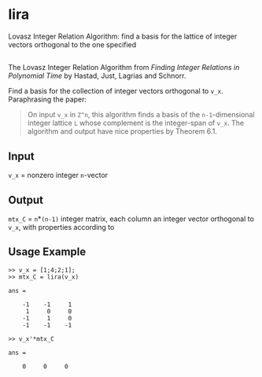 # lira
Lovasz Integer Relation Algorithm: find a basis for the lattice of integer vectors orthogonal to the one specified  

##

The Lovasz Integer Relation Algorithm from *Finding Integer Relations in Polynomial Time* by Hastad, Just, Lagrias and Schnorr.

Find a basis for the collection of integer vectors orthogonal to `v_x`.  Paraphrasing the paper:
> On input `v_x` in `Z^n`, this algorithm finds a basis of the `n-1`-dimensional integer lattice `L` whose complement is the integer-span of `v_x`. The algorithm and output have nice properties by Theorem 6.1.


## Input 

  `v_x` = nonzero integer `n`-vector

## Output

 `mtx_C` = `n`*`(n-1)` integer matrix, each column an integer vector orthogonal
         to `v_x`, with properties according to 

## Usage Example
    
    >> v_x = [1;4;2;1];
    >> mtx_C = lira(v_x)
    
    ans =
  
        -1    -1     1
         1     0     0
        -1     1     0
        -1    -1    -1
    
    >> v_x'*mtx_C 
    
    ans = 

        0     0     0

